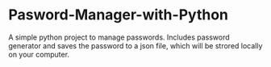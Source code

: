# Pasword-Manager-with-Python

A simple python project to manage passwords.
Includes password generator and saves the password to a json file, which will be strored locally on your computer.
